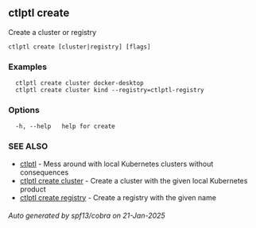 ## ctlptl create

Create a cluster or registry

```
ctlptl create [cluster|registry] [flags]
```

### Examples

```
  ctlptl create cluster docker-desktop
  ctlptl create cluster kind --registry=ctlptl-registry
```

### Options

```
  -h, --help   help for create
```

### SEE ALSO

* [ctlptl](ctlptl.md)	 - Mess around with local Kubernetes clusters without consequences
* [ctlptl create cluster](ctlptl_create_cluster.md)	 - Create a cluster with the given local Kubernetes product
* [ctlptl create registry](ctlptl_create_registry.md)	 - Create a registry with the given name

###### Auto generated by spf13/cobra on 21-Jan-2025
